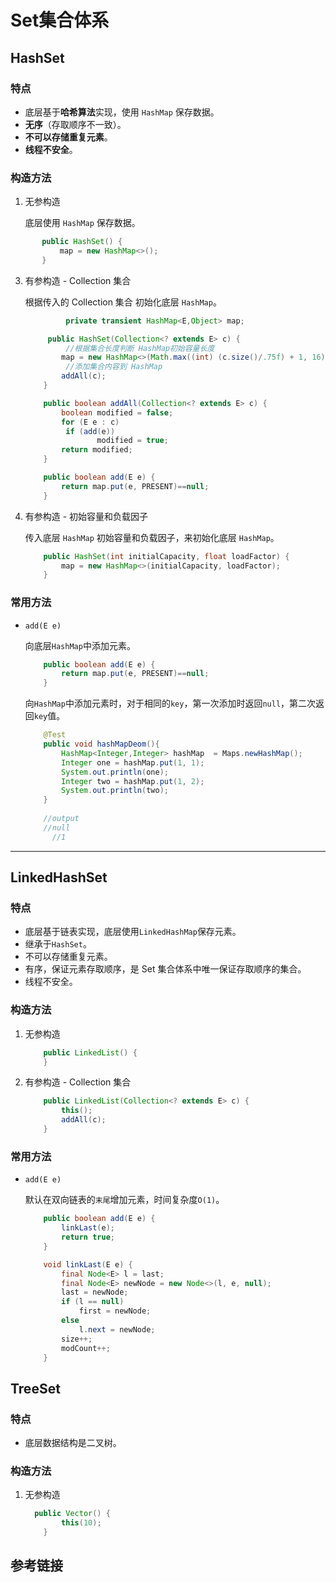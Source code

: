 # Set集合体系


## HashSet

### 特点

- 底层基于**哈希算法**实现，使用 `HashMap` 保存数据。
- **无序**（存取顺序不一致）。
- **不可以存储重复元素**。
- **线程不安全**。

### 构造方法

1. 无参构造

   底层使用 `HashMap` 保存数据。
   
```java
       public HashSet() {
           map = new HashMap<>();
       }
```

3. 有参构造 - Collection 集合

   根据传入的 Collection 集合 初始化底层 `HashMap`。

   ```java
    		private transient HashMap<E,Object> map;
   
   		public HashSet(Collection<? extends E> c) {
         	//根据集合长度判断 HashMap初始容量长度
           map = new HashMap<>(Math.max((int) (c.size()/.75f) + 1, 16));
         	//添加集合内容到 HashMap
           addAll(c);
       }
   
       public boolean addAll(Collection<? extends E> c) {
           boolean modified = false;
           for (E e : c)
            if (add(e))
                   modified = true;
           return modified;
       }
   
       public boolean add(E e) {
           return map.put(e, PRESENT)==null;
       }
   ```
   
4. 有参构造 - 初始容量和负载因子

   传入底层 `HashMap` 初始容量和负载因子，来初始化底层 `HashMap`。

   ```java
       public HashSet(int initialCapacity, float loadFactor) {
           map = new HashMap<>(initialCapacity, loadFactor);
       }
   
   ```

   

   


### 常用方法

- `add(E e)`

  向底层`HashMap`中添加元素。

  ```java
      public boolean add(E e) {
          return map.put(e, PRESENT)==null;
      }
  ```

  向`HashMap`中添加元素时，对于相同的`key`，第一次添加时返回`null`，第二次返回`key`值。

  ```java
      @Test
      public void hashMapDeom(){
          HashMap<Integer,Integer> hashMap  = Maps.newHashMap();
          Integer one = hashMap.put(1, 1);
          System.out.println(one);
          Integer two = hashMap.put(1, 2);
          System.out.println(two);
      }
      
      //output
      //null
  		//1
  ```

  

  

---


## LinkedHashSet

### 特点

- 底层基于链表实现，底层使用`LinkedHashMap`保存元素。
- 继承于`HashSet`。
- 不可以存储重复元素。
- 有序，保证元素存取顺序，是 Set 集合体系中唯一保证存取顺序的集合。
- 线程不安全。

### 构造方法

1. 无参构造

   ```java
       public LinkedList() {
       }
   ```

2. 有参构造 - Collection 集合

   ```java
       public LinkedList(Collection<? extends E> c) {
           this();
           addAll(c);
       }
   ```

### 常用方法

- `add(E e)`

  默认在双向链表的`末尾`增加元素，时间复杂度`O(1)`。

  ```java
      public boolean add(E e) {
          linkLast(e);
          return true;
      }
  
      void linkLast(E e) {
          final Node<E> l = last;
          final Node<E> newNode = new Node<>(l, e, null);
          last = newNode;
          if (l == null)
              first = newNode;
          else
              l.next = newNode;
          size++;
          modCount++;
      }
  ```

  


## TreeSet

### 特点

- 底层数据结构是二叉树。

### 构造方法

1. 无参构造

   ```java
     public Vector() {
           this(10);
       }
   ```

   


## 参考链接

